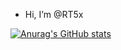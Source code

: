 - Hi, I’m @RT5x


[![Anurag's GitHub stats](https://github-readme-stats.vercel.app/api?username=RT5x)](https://github.com/anuraghazra/github-readme-stats)
<!---
RT5x/RT5x is a ✨ special ✨ repository because its `README.md` (this file) appears on your GitHub profile.
You can click the Preview link to take a look at your changes.
--->
